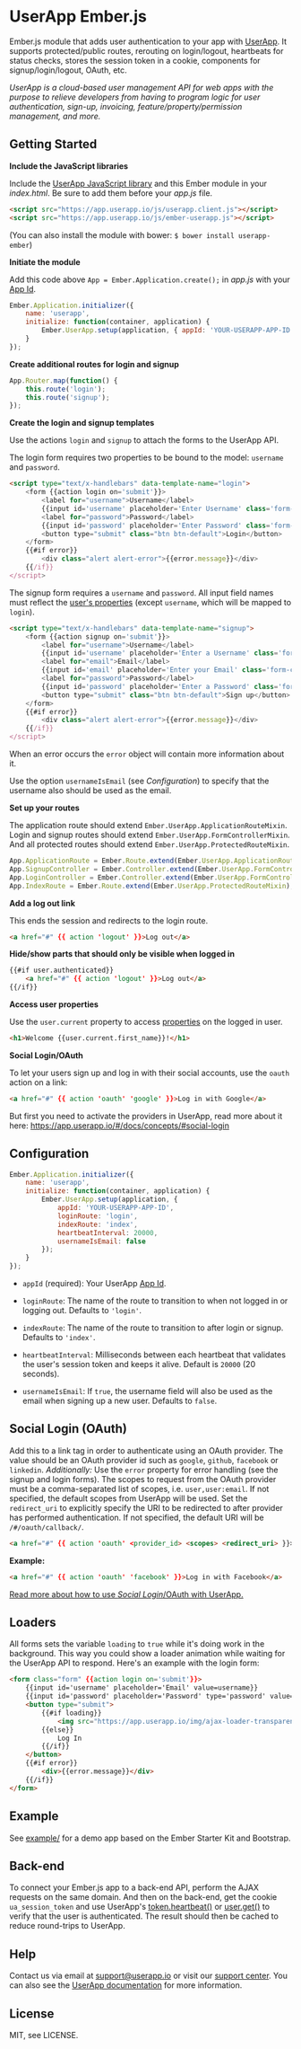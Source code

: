 UserApp Ember.js
=================

Ember.js module that adds user authentication to your app with [UserApp](https://www.userapp.io/). It supports protected/public routes, rerouting on login/logout, heartbeats for status checks, stores the session token in a cookie, components for signup/login/logout, OAuth, etc.

*UserApp is a cloud-based user management API for web apps with the purpose to relieve developers from having to program logic for user authentication, sign-up, invoicing, feature/property/permission management, and more.*

## Getting Started

**Include the JavaScript libraries**

Include the [UserApp JavaScript library](https://app.userapp.io/#/docs/libs/javascript/) and this Ember module in your *index.html*. Be sure to add them before your *app.js* file.

```html
<script src="https://app.userapp.io/js/userapp.client.js"></script>
<script src="https://app.userapp.io/js/ember-userapp.js"></script>
```

(You can also install the module with bower: `$ bower install userapp-ember`)

**Initiate the module**

Add this code above `App = Ember.Application.create();` in *app.js* with your [App Id](https://help.userapp.io/customer/portal/articles/1322336-how-do-i-find-my-app-id-).

```javascript
Ember.Application.initializer({
    name: 'userapp',
    initialize: function(container, application) {
        Ember.UserApp.setup(application, { appId: 'YOUR-USERAPP-APP-ID' });
    }
});
```

**Create additional routes for login and signup**

```javascript
App.Router.map(function() {
    this.route('login');
    this.route('signup');
});
```

**Create the login and signup templates**

Use the actions `login` and `signup` to attach the forms to the UserApp API.

The login form requires two properties to be bound to the model: `username` and `password`.

```html
<script type="text/x-handlebars" data-template-name="login">
    <form {{action login on='submit'}}>
        <label for="username">Username</label>
        {{input id='username' placeholder='Enter Username' class='form-control' value=username}}
        <label for="password">Password</label>
        {{input id='password' placeholder='Enter Password' class='form-control' type='password' value=password}}
        <button type="submit" class="btn btn-default">Login</button>
    </form>
    {{#if error}}
        <div class="alert alert-error">{{error.message}}</div>
    {{/if}}
</script>
```

The signup form requires a `username` and `password`. All input field names must reflect the [user's properties](https://app.userapp.io/#/docs/user/#properties) (except `username`, which will be mapped to `login`).

```html
<script type="text/x-handlebars" data-template-name="signup">
    <form {{action signup on='submit'}}>
        <label for="username">Username</label>
        {{input id='username' placeholder='Enter a Username' class='form-control' value=username}}
        <label for="email">Email</label>
        {{input id='email' placeholder='Enter your Email' class='form-control' value=email}}
        <label for="password">Password</label>
        {{input id='password' placeholder='Enter a Password' class='form-control' type='password' value=password}}
        <button type="submit" class="btn btn-default">Sign up</button>
    </form>
    {{#if error}}
        <div class="alert alert-error">{{error.message}}</div>
    {{/if}}
</script>
```

When an error occurs the `error` object will contain more information about it.

Use the option `usernameIsEmail` (see *Configuration*) to specify that the username also should be used as the email.

**Set up your routes**

The application route should extend `Ember.UserApp.ApplicationRouteMixin`. Login and signup routes should extend `Ember.UserApp.FormControllerMixin`. And all protected routes should extend `Ember.UserApp.ProtectedRouteMixin`.

```javascript
App.ApplicationRoute = Ember.Route.extend(Ember.UserApp.ApplicationRouteMixin);
App.SignupController = Ember.Controller.extend(Ember.UserApp.FormControllerMixin);
App.LoginController = Ember.Controller.extend(Ember.UserApp.FormControllerMixin);
App.IndexRoute = Ember.Route.extend(Ember.UserApp.ProtectedRouteMixin);
```

**Add a log out link**
    
This ends the session and redirects to the login route.

```html
<a href="#" {{ action 'logout' }}>Log out</a>
```

**Hide/show parts that should only be visible when logged in**

```html
{{#if user.authenticated}}
    <a href="#" {{ action 'logout' }}>Log out</a>
{{/if}}
```

**Access user properties**

Use the `user.current` property to access [properties](https://app.userapp.io/#/docs/user/#properties) on the logged in user.

```html
<h1>Welcome {{user.current.first_name}}!</h1>
```

**Social Login/OAuth**

To let your users sign up and log in with their social accounts, use the `oauth` action on a link:

```html
<a href="#" {{ action 'oauth' 'google' }}>Log in with Google</a>
```

But first you need to activate the providers in UserApp, read more about it here: <https://app.userapp.io/#/docs/concepts/#social-login>

## Configuration

```javascript
Ember.Application.initializer({
    name: 'userapp',
    initialize: function(container, application) {
        Ember.UserApp.setup(application, { 
            appId: 'YOUR-USERAPP-APP-ID',
            loginRoute: 'login',
            indexRoute: 'index',
            heartbeatInterval: 20000,
            usernameIsEmail: false
        });
    }
});
```

* `appId` (required): Your UserApp [App Id](https://help.userapp.io/customer/portal/articles/1322336-how-do-i-find-my-app-id-).

* `loginRoute`: The name of the route to transition to when not logged in or logging out. Defaults to `'login'`.

* `indexRoute`: The name of the route to transition to after login or signup. Defaults to `'index'`.

* `heartbeatInterval`: Milliseconds between each heartbeat that validates the user's session token and keeps it alive. Default is `20000` (20 seconds).

* `usernameIsEmail`: If `true`, the username field will also be used as the email when signing up a new user. Defaults to `false`.

## Social Login (OAuth)

Add this to a link tag in order to authenticate using an OAuth provider. The value should be an OAuth provider id such as `google`, `github`, `facebook` or `linkedin`. *Additionally:* Use the `error` property for error handling (see the signup and login forms). The scopes to request from the OAuth provider must be a comma-separated list of scopes, i.e. `user,user:email`. If not specified, the default scopes from UserApp will be used. Set the `redirect_uri` to explicitly specify the URI to be redirected to after provider has performed authentication. If not specified, the default URI will be `/#/oauth/callback/`.

```html
<a href="#" {{ action 'oauth' <provider_id> <scopes> <redirect_uri> }}>Log in with your social account</a>
```

**Example:**

```html
<a href="#" {{ action 'oauth' 'facebook' }}>Log in with Facebook</a>
```

[Read more about how to use *Social Login*/OAuth with UserApp.](https://app.userapp.io/#/docs/concepts/#social-login)

## Loaders

All forms sets the variable `loading` to `true` while it's doing work in the background. This way you could show a loader animation while waiting for the UserApp API to respond. Here's an example with the login form:

```html
<form class="form" {{action login on='submit'}}>
    {{input id='username' placeholder='Email' value=username}}
    {{input id='password' placeholder='Password' type='password' value=password}}
    <button type="submit">
        {{#if loading}}
            <img src="https://app.userapp.io/img/ajax-loader-transparent.gif">
        {{else}}
            Log In
        {{/if}}
    </button>
    {{#if error}}
        <div>{{error.message}}</div>
    {{/if}}
</form>
```

## Example

See [example/](https://github.com/userapp-io/userapp-ember/tree/master/example) for a demo app based on the Ember Starter Kit and Bootstrap.

## Back-end

To connect your Ember.js app to a back-end API, perform the AJAX requests on the same domain. And then on the back-end, get the cookie `ua_session_token` and use UserApp's [token.heartbeat()](https://app.userapp.io/#/docs/token/#heartbeat) or [user.get()](https://app.userapp.io/#/docs/user/#get) to verify that the user is authenticated. The result should then be cached to reduce round-trips to UserApp.

## Help

Contact us via email at support@userapp.io or visit our [support center](https://help.userapp.io). You can also see the [UserApp documentation](https://app.userapp.io/#/docs/) for more information.

## License

MIT, see LICENSE.
